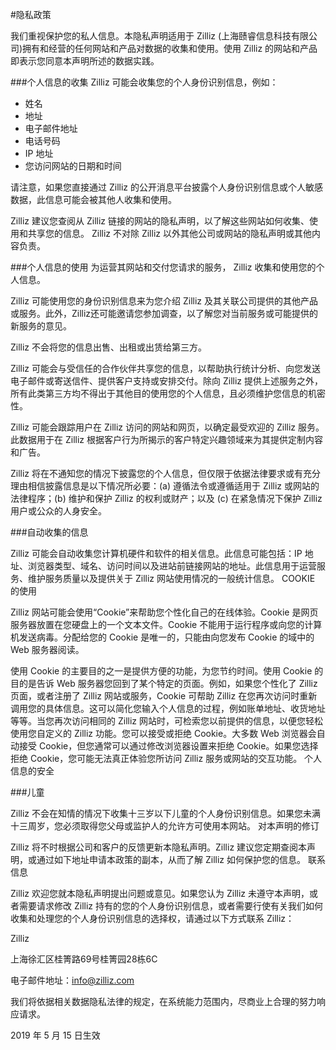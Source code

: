 #隐私政策

我们重视保护您的私人信息。本隐私声明适用于 Zilliz (上海赜睿信息科技有限公司)拥有和经营的任何网站和产品对数据的收集和使用。使用 Zilliz 的网站和产品即表示您同意本声明所述的数据实践。

###个人信息的收集
Zilliz 可能会收集您的个人身份识别信息，例如：
      
- 姓名
- 地址
- 电子邮件地址
- 电话号码
- IP 地址
- 您访问网站的日期和时间

请注意，如果您直接通过 Zilliz 的公开消息平台披露个人身份识别信息或个人敏感数据，此信息可能会被其他人收集和使用。

Zilliz 建议您查阅从 Zilliz 链接的网站的隐私声明，以了解这些网站如何收集、使用和共享您的信息。 Zilliz 不对除 Zilliz 以外其他公司或网站的隐私声明或其他内容负责。


###个人信息的使用
为运营其网站和交付您请求的服务， Zilliz 收集和使用您的个人信息。

Zilliz 可能使用您的身份识别信息来为您介绍 Zilliz 及其关联公司提供的其他产品或服务。此外，Zilliz还可能邀请您参加调查，以了解您对当前服务或可能提供的新服务的意见。

Zilliz 不会将您的信息出售、出租或出赁给第三方。

Zilliz 可能会与受信任的合作伙伴共享您的信息，以帮助执行统计分析、向您发送电子邮件或寄送信件、提供客户支持或安排交付。除向 Zilliz 提供上述服务之外，所有此类第三方均不得出于其他目的使用您的个人信息，且必须维护您信息的机密性。

Zilliz 可能会跟踪用户在 Zilliz 访问的网站和网页，以确定最受欢迎的 Zilliz 服务。此数据用于在 Zilliz 根据客户行为所揭示的客户特定兴趣领域来为其提供定制内容和广告。

Zilliz 将在不通知您的情况下披露您的个人信息，但仅限于依据法律要求或有充分理由相信披露信息是以下情况所必要：(a) 遵循法令或遵循适用于 Zilliz 或网站的法律程序；(b) 维护和保护 Zilliz 的权利或财产；以及 (c) 在紧急情况下保护 Zilliz 用户或公众的人身安全。

###自动收集的信息

Zilliz 可能会自动收集您计算机硬件和软件的相关信息。此信息可能包括：IP 地址、浏览器类型、域名、访问时间以及进站前链接网站的地址。此信息用于运营服务、维护服务质量以及提供关于 Zilliz 网站使用情况的一般统计信息。
COOKIE 的使用

Zilliz 网站可能会使用“Cookie”来帮助您个性化自己的在线体验。Cookie 是网页服务器放置在您硬盘上的一个文本文件。Cookie 不能用于运行程序或向您的计算机发送病毒。分配给您的 Cookie 是唯一的，只能由向您发布 Cookie 的域中的 Web 服务器阅读。

使用 Cookie 的主要目的之一是提供方便的功能，为您节约时间。使用 Cookie 的目的是告诉 Web 服务器您回到了某个特定的页面。例如，如果您个性化了 Zilliz 页面，或者注册了 Zilliz 网站或服务，Cookie 可帮助 Zilliz 在您再次访问时重新调用您的具体信息。这可以简化您输入个人信息的过程，例如账单地址、收货地址等等。当您再次访问相同的 Zilliz 网站时，可检索您以前提供的信息，以便您轻松使用您自定义的 Zilliz 功能。您可以接受或拒绝 Cookie。大多数 Web 浏览器会自动接受 Cookie，但您通常可以通过修改浏览器设置来拒绝 Cookie。如果您选择拒绝 Cookie，您可能无法真正体验您所访问 Zilliz 服务或网站的交互功能。
个人信息的安全

###儿童

Zilliz 不会在知情的情况下收集十三岁以下儿童的个人身份识别信息。如果您未满十三周岁，您必须取得您父母或监护人的允许方可使用本网站。
对本声明的修订

Zilliz 将不时根据公司和客户的反馈更新本隐私声明。Zilliz 建议您定期查阅本声明，或通过如下地址申请本政策的副本，从而了解 Zilliz 如何保护您的信息。
联系信息

Zilliz 欢迎您就本隐私声明提出问题或意见。如果您认为 Zilliz 未遵守本声明，或者需要请求修改 Zilliz 持有的您的个人身份识别信息，或者需要行使有关我们如何收集和处理您的个人身份识别信息的选择权，请通过以下方式联系 Zilliz：

Zilliz

上海徐汇区桂箐路69号桂箐园28栋6C

电子邮件地址：info@zilliz.com

我们将依据相关数据隐私法律的规定，在系统能力范围内，尽商业上合理的努力响应请求。

2019 年 5 月 15 日生效
